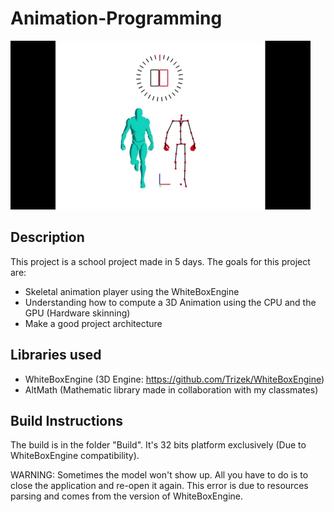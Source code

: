 # Animation-Programming

![alt text](https://github.com/BenjaminViranin/Animation-Programming/blob/master/AnimationProgramming/Screenshots/giphy.gif)

## Description

This project is a school project made in 5 days. The goals for this project are:
- Skeletal animation player using the WhiteBoxEngine
- Understanding how to compute a 3D Animation using the CPU and the GPU (Hardware skinning)
- Make a good project architecture

## Libraries used
- WhiteBoxEngine (3D Engine: https://github.com/Trizek/WhiteBoxEngine)
- AltMath (Mathematic library made in collaboration with my classmates)

## Build Instructions
The build is in the folder "Build". It's 32 bits platform exclusively (Due to WhiteBoxEngine compatibility). 

WARNING: Sometimes the model won't show up. All you have to do is to close the application and re-open it again. This error is due to resources parsing and comes from the version of WhiteBoxEngine.
